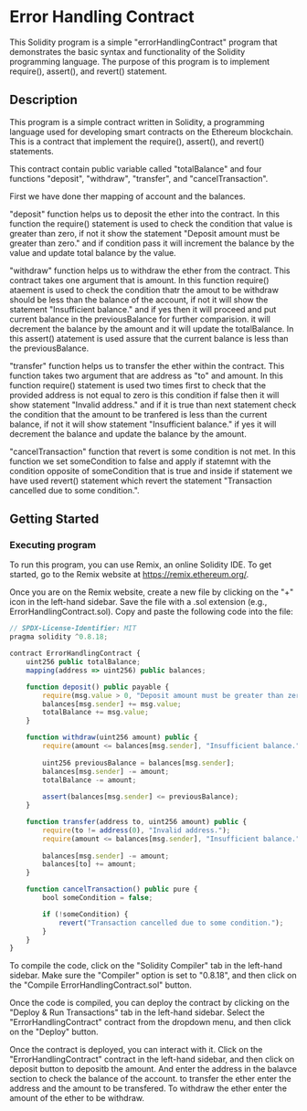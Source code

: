 # Error Handling Contract

This Solidity program is a simple "errorHandlingContract" program that demonstrates the basic syntax and functionality of the Solidity programming language. The purpose of this program is to implement require(), assert(), and revert() statement.

## Description

This program is a simple contract written in Solidity, a programming language used for developing smart contracts on the Ethereum blockchain. This is a contract that implement the require(), assert(), and revert() statements.

This contract contain public variable called "totalBalance" and four functions "deposit", "withdraw", "transfer", and "cancelTransaction".

First we have done ther mapping of account and the balances.

"deposit" function helps us to deposit the ether into the contract. In this function the require() statement is used to check the condition that value is greater than zero, if not it show the statement "Deposit amount must be greater than zero." and if condition pass it will increment the balance by the value and update total balance by the value.

"withdraw" function helps us to withdraw the ether from the contract. This contract takes one argument that is amount. In this function require() ataement is used to check the condition thatr the amout to be withdraw should be less than the balance of the account, if not it will show the statement "Insufficient balance." and if yes then it will proceed and put current balance in the previousBalance for further comparision. it will decrement the balance by the amount and it will update the totalBalance. In this assert() atatement is used assure that the current balance is less than the previousBalance.

"transfer" function helps us to transfer the ether within the contract. This function takes two argument that are address as "to" and amount. In this function require() statement is used two times first to check that the provided address is not equal to zero is this condition if false then it will show statement "Invalid address." and if it is true than next statement check the condition that the amount to be tranfered is less than the current balance, if not it will show statement "Insufficient balance." if yes it will decrement the balance and update the balance by the amount.

"cancelTransaction" function that revert is some condition is not met. In this function we set someCondition to false and apply if statemnt with the condition opposite of someCondition that is true and inside if statement we have used revert() statement which revert the statement "Transaction cancelled due to some condition.".

## Getting Started

### Executing program

To run this program, you can use Remix, an online Solidity IDE. To get started, go to the Remix website at https://remix.ethereum.org/.

Once you are on the Remix website, create a new file by clicking on the "+" icon in the left-hand sidebar. Save the file with a .sol extension (e.g., ErrorHandlingContract.sol). Copy and paste the following code into the file:

```javascript
// SPDX-License-Identifier: MIT
pragma solidity ^0.8.18;

contract ErrorHandlingContract {
    uint256 public totalBalance;
    mapping(address => uint256) public balances;

    function deposit() public payable {
        require(msg.value > 0, "Deposit amount must be greater than zero.");
        balances[msg.sender] += msg.value;
        totalBalance += msg.value;
    }

    function withdraw(uint256 amount) public {
        require(amount <= balances[msg.sender], "Insufficient balance.");
        
        uint256 previousBalance = balances[msg.sender];
        balances[msg.sender] -= amount;
        totalBalance -= amount;
        
        assert(balances[msg.sender] <= previousBalance);
    }

    function transfer(address to, uint256 amount) public {
        require(to != address(0), "Invalid address.");
        require(amount <= balances[msg.sender], "Insufficient balance.");
        
        balances[msg.sender] -= amount;
        balances[to] += amount;
    }

    function cancelTransaction() public pure {
        bool someCondition = false;

        if (!someCondition) {
            revert("Transaction cancelled due to some condition.");
        }
    }
}

```

To compile the code, click on the "Solidity Compiler" tab in the left-hand sidebar. Make sure the "Compiler" option is set to "0.8.18", and then click on the "Compile ErrorHandlingContract.sol" button.

Once the code is compiled, you can deploy the contract by clicking on the "Deploy & Run Transactions" tab in the left-hand sidebar. Select the "ErrorHandlingContract" contract from the dropdown menu, and then click on the "Deploy" button.

Once the contract is deployed, you can interact with it. Click on the "ErrorHandlingContract" contract in the left-hand sidebar, and then click on deposit button to depositb the amount. And enter the address in the balavce section to check the balance of the account. to transfer the ether enter the address and the amount to be transfered. To withdraw the ether enter the amount of the ether to be withdraw.


